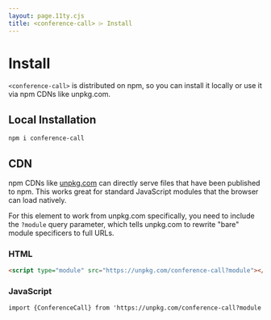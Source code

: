 ```yaml
---
layout: page.11ty.cjs
title: <conference-call> ⌲ Install
---
```


# Install

`<conference-call>` is distributed on npm, so you can install it locally or use it via npm CDNs like unpkg.com.

## Local Installation

```bash
npm i conference-call
```

## CDN

npm CDNs like [unpkg.com]() can directly serve files that have been published to npm. This works great for standard JavaScript modules that the browser can load natively.

For this element to work from unpkg.com specifically, you need to include the `?module` query parameter, which tells unpkg.com to rewrite "bare" module specificers to full URLs.

### HTML
```html
<script type="module" src="https://unpkg.com/conference-call?module"></script>
```

### JavaScript
```html
import {ConferenceCall} from 'https://unpkg.com/conference-call?module';
```

